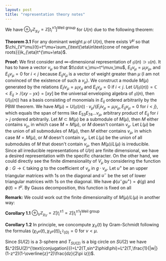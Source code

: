 ```yaml
---
layout: post
title: "representation theory notes"
---
```



We have $\oplus_V\mathbb{Z}_{\chi_V}=\mathbb{Z}[t_i^{\pm 1}]^{\text{Weil group}}$ for $U(n)$ due to the following theorem:

**Theorem 3.1** For any dominant weight $\mu$ of $U(n)$, there exists $V^\mu$ so that $\chi_{V^\mu}(t)=t^\mu+\sum_{\text{\eta\in\text{cone of negative roots}}}k_{\eta}t^{\mu+\eta}$.

**Proof:** We first consider and $\infty$-dimensional representation of $\mathfrak{gl}(n)\supset\mathfrak{u}(n)$. It has to have a vector $v_\mu$ so that $t\cdot v_\mu=t^\muv_\mu$, $E_{ii}v_\mu=\mu_iv_\mu$, and $E_{ij}v_\mu=0$ for $i<j$ because $E_{ij}v_\mu$ is a vector of weight greater than $\mu$ (I am not convinced of the existence of such a $v_\mu$). We construct a module $M(\mu)$ generated by the relations $E_iiv_\mu=\mu_iv_\mu$ and $E_{ij}v_\mu=0$ if $i<j$. Let $U(\mathfrak{gl}(n))=\mathbb{C}<E_{ij}>/\{xy-yx\}=[xy]$ be the universal enveloping algebra of $\mathfrak{gl}(n)$, then $U(\mathfrak{g}(n))$ has a basis consisting of monomials in $E_{ij}$ ordered arbitrarily by the PBW theorem. We have $M(\mu)=U(\mathfrak{gl}(n))\cdot v_\mu/\{E_iiv_\mu=\mu_iv_\mu,E_{ij}v_\mu=0\text{ for }i<j\}$, which equals the span of terms like $E_{53}E_{74}...v_\mu$, arbitrary product of $E_{ij}$ for $i>j$ ordered arbitrarily. Let $M\subset M(\mu)$ be a submodule of $M(\mu)$, then $M$ either contains $v_\mu$, in which case $M=M(\mu)$, or $M$ doesn't contain $v_\mu$. Let $L(\mu)$ be the union of all submodules of $M(\mu)$, then $M$ either contains $v_\mu$, in which case $M=M(\mu)$, or $M$ doesn't contain $v_\mu$. Let $L(\mu)$ be the union of all submodules of $M$ that doesn't contain $v_\mu$, then $M(\mu)/L(\mu)$ is irreducible. Since all irreducible representations of $U(n)$ are finite dimensional, we have a desired representation with the specific character. On the other hand, we could directly see the finite dimensionality of $V_\mu$ by considering the function $\phi:G\to\mathbb{C}$ taking $g$ to the coefficient of $v_\mu$ in $g\cdot v_\mu$. Let $u^+$ be an upper triangular matrices with $1$s on the diagonal and $u^-$ be the set of lower triangular matrices with $1$s on the diagonal. We have $\phi(u^-gu^+)=\phi(g)$ and $\phi(t)=t^\mu$. By Gauss decomposition, this function is fixed on all 

**Remark:** We could work out the finite dimensionality of $M(\mu)/L(\mu)$ in another way:

**Corollary 1.1** $\oplus_V\mathbb{Z}_{\chi_V}=\mathbb{Z}[t_i^{\pm 1}=\mathbb{Z}[t_i^{\pm 1}]^{\text{Weil group}}$ 

**Corollary 1.2** In principle, we concompute $\chi_V(t)$ by Gram-Schmidt following the formulas $(\chi_{V^\mu}(t),\chi_{V^\mu}(t))_{L^2(G)}=0$ for $\nu<\mu$. 

Since $SU(2)$ is a $3$-sphere and $T_{SU(2)}$ is a big circle on $SU(2)$ we have $L^2(SU(2)^{\text{conjugation}})=L^2(T,sin^2\phid\phi)=L^2(T,\frac{1}{|w|}(1-z^2)(1-\overline{z}^2)\frac{dz}{2\pi iz})$. 
